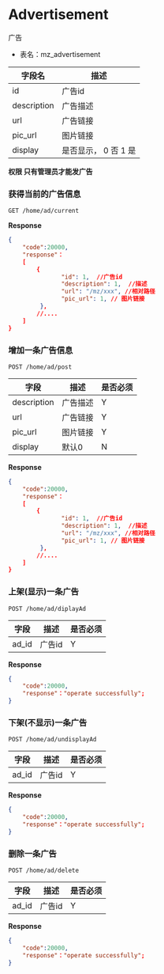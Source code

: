 Advertisement
===
广告

* 表名：mz_advertisement

字段名|描述
---|---
id | 广告id
description | 广告描述
url | 广告链接
pic_url  | 图片链接
display | 是否显示， 0 否 1 是

**权限 只有管理员才能发广告**

### 获得当前的广告信息    
`GET /home/ad/current` 
 
**Response**  

```json  
{
    "code":20000,
    "response"：
    [
        {
               "id": 1,  //广告id
               "description": 1,  //描述
               "url": "/mz/xxx", //相对路径
               "pic_url": 1, // 图片链接
         },
        //....
    ]
}
```

### 增加一条广告信息    
`POST /home/ad/post` 

字段  |描述 |  是否必须 
------------ | -------------| -------------
description | 广告描述     | Y
url | 广告链接          | Y
pic_url  | 图片链接     | Y
display  | 默认0 | N
 
**Response**  

```json  
{
    "code":20000,
    "response"：
    [
        {
               "id": 1,  //广告id
               "description": 1,  //描述
               "url": "/mz/xxx", //相对路径
               "pic_url": 1, // 图片链接
         },
        //....
    ]
}
```

### 上架(显示)一条广告 
`POST /home/ad/diplayAd` 

字段  |描述 |  是否必须 
------------ | -------------| -------------
ad_id | 广告id   | Y
 
**Response**  

```json  
{
    "code":20000,
    "response"："operate successfully";
}
```


### 下架(不显示)一条广告 
`POST /home/ad/undisplayAd` 

字段  |描述 |  是否必须 
------------ | -------------| -------------
ad_id | 广告id  | Y
 
**Response**  

```json  
{
    "code":20000,
    "response"："operate successfully";
}
```

### 删除一条广告 
`POST /home/ad/delete` 

字段  |描述 |  是否必须 
------------ | -------------| -------------
ad_id | 广告id  | Y
 
**Response**  

```json  
{
    "code":20000,
    "response"："operate successfully";
}
```